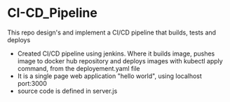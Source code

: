# CI-CD_Pipeline
This repo design's and implement a CI/CD pipeline that builds, tests and deploys

- Created CI/CD pipeline using jenkins. Where it builds image, pushes image to docker hub repository and deploys images with kubectl apply command, from the deployement.yaml file
- It is a single page web application "hello world", using localhost port:3000
- source code is defined in server.js